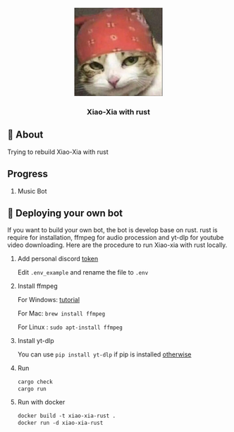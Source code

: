 <p align="center">
  <a href="" rel="noopener">
 <img width=200px height=200px src="https://github.com/OuYangMinOa/OuYangMinOa-Xiao-Xia-rust/blob/main/icon.png" alt="Bot logo"></a>
</p>

<h3 align="center">Xiao-Xia with rust</h3>
</div>

## 🧐 About <a name = "about"></a>

Trying to rebuild <a herf="https://github.com/OuYangMinOa/Xiao-Xia">Xiao-Xia</a> with rust 

## Progress

1. Music Bot


## 🚀 Deploying your own bot <a name = "deployment"></a>

If you want to build your own bot, the bot is develop base on rust. rust is require for installation, ffmpeg for audio procession and yt-dlp for youtube video downloading. Here are the procedure to run Xiao-xia with rust locally.

1. Add personal discord [token](https://discord.com/developers/docs/topics/oauth2) 

      Edit  `.env_example` and rename the file to `.env`

2. Install ffmpeg

    For Windows: [tutorial](https://blog.gregzaal.com/how-to-install-ffmpeg-on-windows/)

    For Mac: `brew install ffmpeg`

    For Linux : `sudo apt-install ffmpeg`

4. Install yt-dlp
    
    You can use `pip install yt-dlp` if pip is installed [otherwise](https://github.com/yt-dlp/yt-dlp)

3. Run

    ```
    cargo check
    cargo run
    ```
4. Run with docker

    ```
    docker build -t xiao-xia-rust .
    docker run -d xiao-xia-rust
    ```
